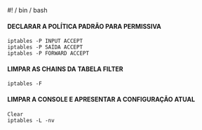 #! / bin / bash

#### DECLARAR A POLÍTICA PADRÃO PARA PERMISSIVA
```
iptables -P INPUT ACCEPT
iptables -P SAÍDA ACCEPT
iptables -P FORWARD ACCEPT
```

#### LIMPAR AS CHAINS DA TABELA FILTER
```
iptables -F
```
#### LIMPAR A CONSOLE E APRESENTAR A CONFIGURAÇÃO ATUAL
```
Clear
iptables -L -nv
```
